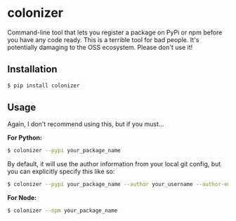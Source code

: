 # colonizer

Command-line tool that lets you register a package on PyPi or npm before you have any code ready. This is a terrible tool for bad people. It's potentially damaging to the OSS ecosystem. Please don't use it!

## Installation

```bash
$ pip install colonizer
```

## Usage

Again, I don't recommend using this, but if you must...

**For Python:**

```bash
$ colonizer --pypi your_package_name
```

By default, it will use the author information from your local git config, but you can explicitly specify this like so:

```bash
$ colonizer --pypi your_package_name --author your_username --author-email your_email
```

**For Node:**

```bash
$ colonizer --npm your_package_name
```
